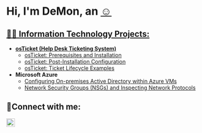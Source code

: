 <h1>Hi, I'm DeMon, an <a href="https://linkedin.com/in/demon-williams-a68441262/)>"IT Professional</a>☺</h1>

<h2>👨‍💻 Information Technology Projects:</h2>

- <b>osTicket (Help Desk Ticketing System)</b>
  - [osTicket: Prerequisites and Installation](https://github.com/dwill81/osticket-prereqs)
  - [osTicket: Post-Installation Configuration](https://github.com/dwill81/post-install-config)
  - [osTicket: Ticket Lifecycle Examples](https://github.com/dwill81/ticket-lifecycle)
- <b>Microsoft Azure</b>
  - [Configuring On-premises Active Directory within Azure VMs](https://github.com/dwill81/configure-ad/blob/main/README.md)
  - [Network Security Groups (NSGs) and Inspecting Network Protocols](https://github.com/dwill81/azure-network-protocols/blob/main/README.md)

<h2>🤳Connect with me:</h2>

[<img align="left" alt="Josh | LinkedIn" width="22px" src="https://cdn.jsdelivr.net/npm/simple-icons@v3/icons/linkedin.svg" />][linkedin]

[linkedin]: https://linkedin.com/in/demon-williams-a68441262/
